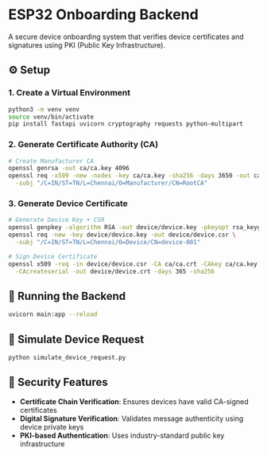 # ESP32 Onboarding Backend

A secure device onboarding system that verifies device certificates and signatures using PKI (Public Key Infrastructure).

## ⚙️ Setup

### 1. Create a Virtual Environment

```bash
python3 -m venv venv
source venv/bin/activate
pip install fastapi uvicorn cryptography requests python-multipart
```

### 2. Generate Certificate Authority (CA)

```bash
# Create Manufacturer CA
openssl genrsa -out ca/ca.key 4096
openssl req -x509 -new -nodes -key ca/ca.key -sha256 -days 3650 -out ca/ca.crt \
  -subj "/C=IN/ST=TN/L=Chennai/O=Manufacturer/CN=RootCA"
```

### 3. Generate Device Certificate

```bash
# Generate Device Key + CSR
openssl genpkey -algorithm RSA -out device/device.key -pkeyopt rsa_keygen_bits:2048
openssl req -new -key device/device.key -out device/device.csr \
  -subj "/C=IN/ST=TN/L=Chennai/O=Device/CN=device-001"

# Sign Device Certificate
openssl x509 -req -in device/device.csr -CA ca/ca.crt -CAkey ca/ca.key \
  -CAcreateserial -out device/device.crt -days 365 -sha256
```

## 🚀 Running the Backend

```bash
uvicorn main:app --reload
```

## 📡 Simulate Device Request

```bash
python simulate_device_request.py
```

## 🔐 Security Features

- **Certificate Chain Verification**: Ensures devices have valid CA-signed certificates
- **Digital Signature Verification**: Validates message authenticity using device private keys
- **PKI-based Authentication**: Uses industry-standard public key infrastructure
